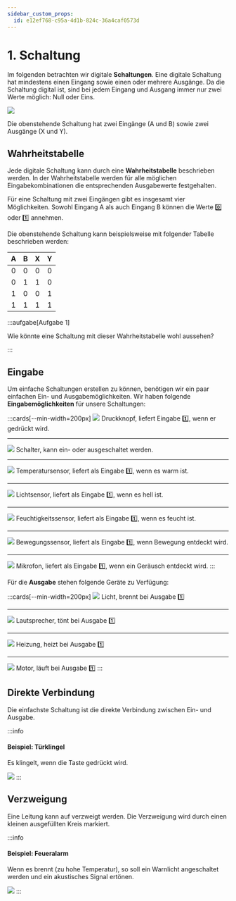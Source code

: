 ```yaml
---
sidebar_custom_props:
  id: e12ef768-c95a-4d1b-824c-36a4caf0573d
---
```


# 1. Schaltung

Im folgenden betrachten wir digitale **Schaltungen**. Eine digitale Schaltung hat mindestens einen Eingang sowie einen oder mehrere Ausgänge. Da die Schaltung digital ist, sind bei jedem Eingang und Ausgang immer nur zwei Werte möglich: Null oder Eins.

![](images/01-circuit.svg)

Die obenstehende Schaltung hat zwei Eingänge (A und B) sowie zwei Ausgänge (X und Y).

## Wahrheitstabelle

Jede digitale Schaltung kann durch eine **Wahrheitstabelle** beschrieben werden. In der Wahrheitstabelle werden für alle möglichen Eingabekombinationen die entsprechenden Ausgabewerte festgehalten.

Für eine Schaltung mit zwei Eingängen gibt es insgesamt vier Möglichkeiten. Sowohl Eingang A als auch Eingang B können die Werte 0️⃣ oder 1️⃣ annehmen.

Die obenstehende Schaltung kann beispielsweise mit folgender Tabelle beschrieben werden:

<div className="slim-table">

|   A   |   B   |   X   |   Y   |
| :---: | :---: | :---: | :---: |
|   0   |   0   |   0   |   0   |
|   0   |   1   |   1   |   0   |
|   1   |   0   |   0   |   1   |
|   1   |   1   |   1   |   1   |

</div>

:::aufgabe[Aufgabe 1]
<Answer type="state" webKey="b6de8ed2-91e1-4f6e-bcc2-877150829a12" />

Wie könnte eine Schaltung mit dieser Wahrheitstabelle wohl aussehen?

<Answer type="text" webKey="35235050-2d40-4cfb-9e3d-cc2c371ab482" />

:::


## Eingabe

Um einfache Schaltungen erstellen zu können, benötigen wir ein paar einfachen Ein- und Ausgabemöglichkeiten.  Wir haben folgende **Eingabemöglichkeiten** für unsere Schaltungen:

:::cards[--min-width=200px]
![](images/01-sensor-button.svg)
Druckknopf, liefert Eingabe 1️⃣, wenn er gedrückt wird.
***
![](images/01-sensor-switch.svg)
Schalter, kann ein- oder ausgeschaltet werden.
***
![](images/01-sensor-temperature.svg)
Temperatursensor, liefert als Eingabe 1️⃣, wenn es warm ist.
***
![](images/01-sensor-light.svg)
Lichtsensor, liefert als Eingabe 1️⃣, wenn es hell ist.
***
![](images/01-sensor-humidity.svg)
Feuchtigkeitssensor, liefert als Eingabe 1️⃣, wenn es feucht ist.
***
![](images/01-sensor-movement.svg)
Bewegungssensor, liefert als Eingabe 1️⃣, wenn Bewegung entdeckt wird.
***
![](images/01-sensor-microphone.svg)
Mikrofon, liefert als Eingabe 1️⃣, wenn ein Geräusch entdeckt wird.
:::

Für die **Ausgabe** stehen folgende Geräte zu Verfügung:

:::cards[--min-width=200px]
![](images/01-actor-light.svg)
Licht, brennt bei Ausgabe 1️⃣
***
![](images/01-actor-sound.svg)
Lautsprecher, tönt bei Ausgabe 1️⃣
***
![](images/01-actor-heating.svg)
Heizung, heizt bei Ausgabe 1️⃣
***
![](images/01-actor-motor.svg)
Motor, läuft bei Ausgabe 1️⃣
:::

## Direkte Verbindung

Die einfachste Schaltung ist die direkte Verbindung zwischen Ein- und Ausgabe.

:::info
#### Beispiel: Türklingel

Es klingelt, wenn die Taste gedrückt wird.

![](images/01-door-bell.svg)
:::

## Verzweigung

Eine Leitung kann auf verzweigt werden. Die Verzweigung wird durch einen kleinen ausgefüllten Kreis markiert.

:::info
#### Beispiel: Feueralarm

Wenn es brennt (zu hohe Temperatur), so soll ein Warnlicht angeschaltet werden und ein akustisches Signal ertönen.

![](images/01-fire-alarm.svg)
:::

